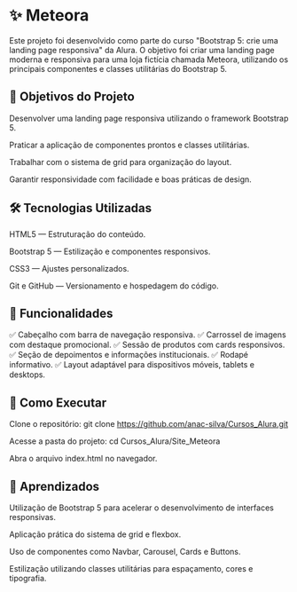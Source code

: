 # ✨ Meteora
Este projeto foi desenvolvido como parte do curso "Bootstrap 5: crie uma landing page responsiva" da Alura. O objetivo foi criar uma landing page moderna e responsiva para uma loja fictícia chamada Meteora, utilizando os principais componentes e classes utilitárias do Bootstrap 5.

## 🎯 Objetivos do Projeto
Desenvolver uma landing page responsiva utilizando o framework Bootstrap 5.

Praticar a aplicação de componentes prontos e classes utilitárias.

Trabalhar com o sistema de grid para organização do layout.

Garantir responsividade com facilidade e boas práticas de design.

## 🛠️ Tecnologias Utilizadas
HTML5 — Estruturação do conteúdo.

Bootstrap 5 — Estilização e componentes responsivos.

CSS3 — Ajustes personalizados.

Git e GitHub — Versionamento e hospedagem do código.

## 📂 Funcionalidades
✅ Cabeçalho com barra de navegação responsiva.
✅ Carrossel de imagens com destaque promocional.
✅ Sessão de produtos com cards responsivos.
✅ Seção de depoimentos e informações institucionais.
✅ Rodapé informativo.
✅ Layout adaptável para dispositivos móveis, tablets e desktops.

## 🚀 Como Executar
Clone o repositório:
git clone https://github.com/anac-silva/Cursos_Alura.git

Acesse a pasta do projeto:
cd Cursos_Alura/Site_Meteora

Abra o arquivo index.html no navegador.

## 📝 Aprendizados
Utilização de Bootstrap 5 para acelerar o desenvolvimento de interfaces responsivas.

Aplicação prática do sistema de grid e flexbox.

Uso de componentes como Navbar, Carousel, Cards e Buttons.

Estilização utilizando classes utilitárias para espaçamento, cores e tipografia.
